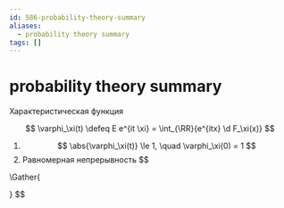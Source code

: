 ```yaml
---
id: 586-probability-theory-summary
aliases:
  - probability theory summary
tags: []
---
```


# probability theory summary

Характеристическая функция

$$
\varphi_\xi(t) \defeq E e^{it \xi} = \int_{\RR}{e^{itx} \d F_\xi(x)}
$$
1. $$
\abs{\varphi_\xi(t)} \le 1, \quad \varphi_\xi(0) = 1
$$
2. Равномерная непрерывность $$

$$
$$
\Gather{

}
$$
